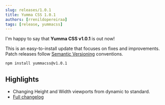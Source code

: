 ```yaml
---
slug: releases/1.0.1
title: Yumma CSS 1.0.1
authors: [rrenildopereiraa]
tags: [release, yummacss]
---
```


I'm happy to say that **Yumma CSS v1.0.1** is out now!

This is an easy-to-install update that focuses on fixes and improvements. Patch releases follow [Semantic Versioning](https://docs.npmjs.com/about-semantic-versioning) conventions.

<!-- truncate -->

```bash
npm install yummacss@v1.0.1
```

## Highlights
- Changing Height and Width viewports from dynamic to standard.
- [Full changelog](https://github.com/yumma-lib/yumma-css/releases/tag/v1.0.1)